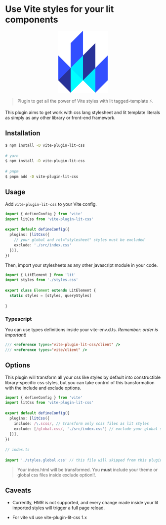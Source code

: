 # Use Vite styles for your lit components

<p align="center">
  <img height="200" src="https://raw.githubusercontent.com/redfox-mx/vite-lit-css/main/docs/lit.svg">
</p>

> Plugin to get all the power of Vite styles with lit tagged-template ⚡. 

This plugin aims to get work with css lang stylesheet and lit template literals as simply as any other library or front-end framework.

## Installation

```bash
$ npm install -D vite-plugin-lit-css

# yarn
$ npm install -D vite-plugin-lit-css

# pnpm
$ pnpm add -D vite-plugin-lit-css
```

## Usage

Add `vite-plugin-lit-css` to your Vite config.

```ts
import { defineConfig } from 'vite'
import litCss from 'vite-plugin-lit-css'

export default defineConfig({
  plugins: [litCss({
    // your global and rel="stylesheet" styles must be excluded
    exclude: './src/index.css'
  })],
})
```

Then, import your stylesheets as any other javascript module in your code.

```ts
import { LitElement } from 'lit'
import styles from './styles.css'

export class Element extends LitElement {
  static styles = [styles, queryStyles]

}
```

### Typescript

You can use types definitions inside your vite-env.d.ts. _Remember: order is important!_

```ts
/// <reference types="vite-plugin-lit-css/client" />
/// <reference types="vite/client" />
```


## Options

This plugin will transform all your css like styles by default into constructible library-specific css styles, but you can take control of this transformation with the include and exclude options.

```ts
import { defineConfig } from 'vite'
import litCss from 'vite-plugin-lit-css'

export default defineConfig({
  plugins: [litCss({
    include: /\.scss/, // transform only scss files as lit styles
    exclude: [/global.css/, './src/index.css'] // exclude your global styles
  })],
})

// index.ts

import './styles.global.css' // this file will skipped from this plugin
```

> Your index.html will be transformed. You __must__ include your theme or global css files inside exclude option!!.


## Caveats

- Currently, HMR is not supported, and every change made inside your lit imported styles will trigger a full page reload.

- For vite v4 use vite-plugin-lit-css 1.x
